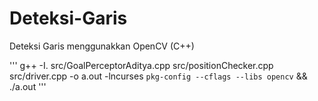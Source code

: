 # Deteksi-Garis
Deteksi Garis menggunakkan OpenCV (C++)

'''
    g++ -I. src/GoalPerceptorAditya.cpp src/positionChecker.cpp src/driver.cpp -o a.out -lncurses `pkg-config --cflags --libs opencv` && ./a.out
'''